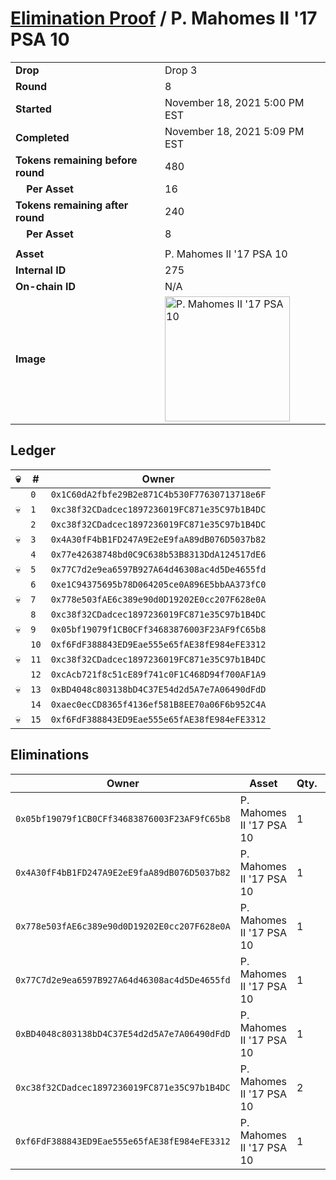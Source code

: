 # [Elimination Proof](./readme.md) / P. Mahomes II &#039;17 PSA 10

|||
|---|---|
| **Drop** | Drop 3 |
| **Round** | 8 |
| **Started** | November 18, 2021 5:00 PM EST |
| **Completed** | November 18, 2021 5:09 PM EST |
| **Tokens remaining before round** | 480 |
| **&nbsp;&nbsp;&nbsp;&nbsp;Per Asset** | 16 |
| **Tokens remaining after round** | 240 |
| **&nbsp;&nbsp;&nbsp;&nbsp;Per Asset** | 8 |
| | |
| **Asset** | P. Mahomes II &#039;17 PSA 10 |
| **Internal ID** | 275 |
| **On-chain ID** | N/A |
| **Image** | <img src="https://tcdn.blokpax.com/94d9199b-dc3c-4597-a538-6caf8d01ad49/f6235d901e87e9d7f6139e23649dd580c0dd651f78fc6921dd967778d796ddeb.jpg" height="200" alt="P. Mahomes II &#039;17 PSA 10" /> |

## Ledger

| 💀 | # | Owner |
| --- | --- | --- |
|  | `0` | `0x1C60dA2fbfe29B2e871C4b530F77630713718e6F` |
| 💀 | `1` | `0xc38f32CDadcec1897236019FC871e35C97b1B4DC` |
|  | `2` | `0xc38f32CDadcec1897236019FC871e35C97b1B4DC` |
| 💀 | `3` | `0x4A30fF4bB1FD247A9E2eE9faA89dB076D5037b82` |
|  | `4` | `0x77e42638748bd0C9C638b53B8313DdA124517dE6` |
| 💀 | `5` | `0x77C7d2e9ea6597B927A64d46308ac4d5De4655fd` |
|  | `6` | `0xe1C94375695b78D064205ce0A896E5bbAA373fC0` |
| 💀 | `7` | `0x778e503fAE6c389e90d0D19202E0cc207F628e0A` |
|  | `8` | `0xc38f32CDadcec1897236019FC871e35C97b1B4DC` |
| 💀 | `9` | `0x05bf19079f1CB0CFf34683876003F23AF9fC65b8` |
|  | `10` | `0xf6FdF388843ED9Eae555e65fAE38fE984eFE3312` |
| 💀 | `11` | `0xc38f32CDadcec1897236019FC871e35C97b1B4DC` |
|  | `12` | `0xcAcb721f8c51cE89f741c0F1C468D94f700AF1A9` |
| 💀 | `13` | `0xBD4048c803138bD4C37E54d2d5A7e7A06490dFdD` |
|  | `14` | `0xaec0ecCD8365f4136ef581B8EE70a06F6b952C4A` |
| 💀 | `15` | `0xf6FdF388843ED9Eae555e65fAE38fE984eFE3312` |


## Eliminations

| Owner | Asset | Qty. | Transaction |
| --- | --- | --- | --- |
| `0x05bf19079f1CB0CFf34683876003F23AF9fC65b8` | P. Mahomes II '17 PSA 10 | 1 | [Polygonscan](https://polygonscan.com/tx/0x51d26d93a712ee6b04eb3f4dd33281ccc61b93456129204b212f08da71e429fe) |
| `0x4A30fF4bB1FD247A9E2eE9faA89dB076D5037b82` | P. Mahomes II '17 PSA 10 | 1 | [Polygonscan](https://polygonscan.com/tx/0x10828c62a1f9324b48c31049372f6fe4478b6caa15b234469e483e1631fd7a30) |
| `0x778e503fAE6c389e90d0D19202E0cc207F628e0A` | P. Mahomes II '17 PSA 10 | 1 | [Polygonscan](https://polygonscan.com/tx/0x809ec0f15b495116ba84598aba0e1562174910645caf21a33fc23d0afe0a3e4d) |
| `0x77C7d2e9ea6597B927A64d46308ac4d5De4655fd` | P. Mahomes II '17 PSA 10 | 1 | [Polygonscan](https://polygonscan.com/tx/0xf557bd85b5d7b950942f0ebb44acc34c287acb2c2c43f197040dd1b2762d1d37) |
| `0xBD4048c803138bD4C37E54d2d5A7e7A06490dFdD` | P. Mahomes II '17 PSA 10 | 1 | [Polygonscan](https://polygonscan.com/tx/0x622773dbe8a7a70e93200bf6d8b5c036e3d69e72796b3e8a0cdc81afc2f76062) |
| `0xc38f32CDadcec1897236019FC871e35C97b1B4DC` | P. Mahomes II '17 PSA 10 | 2 | [Polygonscan](https://polygonscan.com/tx/0x694714488bb93855fb040e923b851519ad7915b07cbe1f667cd3a351179f94a6) |
| `0xf6FdF388843ED9Eae555e65fAE38fE984eFE3312` | P. Mahomes II '17 PSA 10 | 1 | [Polygonscan](https://polygonscan.com/tx/0x7d487b1d9d8a635063643b6eb45255d0a077e1cfa63d7e3a896f065bd25be874) |
